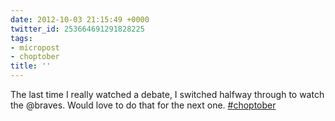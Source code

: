 ```yaml
---
date: 2012-10-03 21:15:49 +0000
twitter_id: 253664691291828225
tags:
- micropost
- choptober
title: ''
---
```


The last time I really watched a debate, I switched halfway through to watch the @braves. Would love to do that for the next one. [#choptober](https://twitter.com/hashtag/choptober)
